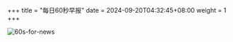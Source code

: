 +++
title = "每日60秒早报"
date = 2024-09-20T04:32:45+08:00
weight = 1
+++

![60s-for-news](/img/zaobao/zaobao.png "由 ALAPI 提供支持")
